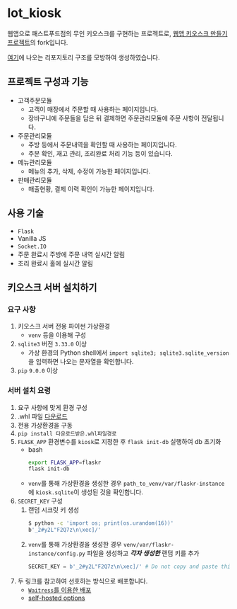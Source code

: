 # lot_kiosk
웹앱으로 패스트푸드점의 무인 키오스크를 구현하는 프로젝트로,
[웹앱 키오스크 만들기 프로젝트](https://github.com/joons5834/lot_kiosk)의 fork입니다.

[여기](https://flask.palletsprojects.com/en/1.1.x/tutorial/layout/)에 나오는 리포지토리 구조를 모방하여 생성하였습니다.

## 프로젝트 구성과 기능
* 고객주문모듈
    * 고객이 매장에서 주문할 때 사용하는 페이지입니다.
    * 장바구니에 주문들을 담은 뒤 결제하면 주문관리모듈에 주문 사항이 전달됩니다.
* 주문관리모듈
    * 주방 등에서 주문내역을 확인할 때 사용하는 페이지입니다.
    * 주문 확인, 재고 관리, 조리완료 처리 기능 등이 있습니다.
* 메뉴관리모듈
    * 메뉴의 추가, 삭제, 수정이 가능한 페이지입니다.
* 판매관리모듈
    * 매출현황, 결제 이력 확인이 가능한 페이지입니다.

## 사용 기술
* `Flask`
* Vanilla JS
* `Socket.IO`
* 주문 완료시 주방에 주문 내역 실시간 알림
* 조리 완료시 홀에 실시간 알림

## 키오스크 서버 설치하기
### 요구 사항
1. 키오스크 서버 전용 파이썬 가상환경
    * `venv` 등을 이용해 구성
1. `sqlite3` 버전 `3.33.0` 이상
    * 가상 환경의 Python shell에서 `import sqlite3; sqlite3.sqlite_version`을 입력하면 나오는 문자열을 확인합니다.
1. `pip` `9.0.0` 이상

### 서버 설치 요령
1. 요구 사항에 맞게 환경 구성
1. .whl 파일 [다운로드](https://www.mediafire.com/file/lmornoboce6rzzx/kiosk-1.0.0-py3-none-any.whl/file)
1. 전용 가상환경을 구동
1. `pip install 다운로드받은.whl파일경로`
1. `FLASK_APP` 환경변수를 `kiosk`로 지정한 후 `flask init-db` 실행하여 db 초기화
    * bash
         ```bash
        export FLASK_APP=flaskr 
        flask init-db
         ```
    * `venv`를 통해 가상환경을 생성한 경우 `path_to_venv/var/flaskr-instance`에 `kiosk.sqlite`이 생성된 것을 확인합니다.
1. `SECRET_KEY` 구성
    1. 랜덤 시크릿 키 생성
        ``` bash
        $ python -c 'import os; print(os.urandom(16))'
        b'_2#y2L"F2Q7z\n\xec]/'
        ```
    1. `venv`를 통해 가상환경을 생성한 경우 `venv/var/flaskr-instance/config.py` 파일을 생성하고 ***각자 생성한*** 랜덤 키를 추가
        ```python
        SECRET_KEY = b'_2#y2L"F2Q7z\n\xec]/' # Do not copy and paste this as-is! Use your own key!
        ```
1. 두 링크를 참고하여 선호하는 방식으로 배포합니다. 
    * [`Waitress`를 이용한 배포](https://flask.palletsprojects.com/en/2.0.x/tutorial/deploy/#run-with-a-production-server)
    * [self-hosted options](https://flask.palletsprojects.com/en/2.0.x/deploying/#self-hosted-options)

[//]: # (todo: write getting started for users)


